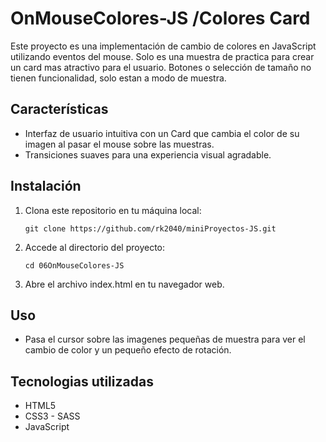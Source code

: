# OnMouseColores-JS /Colores Card

Este proyecto es una implementación de cambio de colores en JavaScript utilizando eventos del mouse. Solo es una muestra de practica para crear un card mas atractivo para el usuario. Botones o selección de tamaño no tienen funcionalidad, solo estan a modo de muestra.

## Características

- Interfaz de usuario intuitiva con un Card que cambia el color de su imagen al pasar el mouse sobre las muestras.
- Transiciones suaves para una experiencia visual agradable.

## Instalación

1. Clona este repositorio en tu máquina local:

   ```shell
   git clone https://github.com/rk2040/miniProyectos-JS.git

2. Accede al directorio del proyecto: 

   ```shell
   cd 06OnMouseColores-JS

3. Abre el archivo index.html en tu navegador web.

## Uso

* Pasa el cursor sobre las imagenes pequeñas de muestra para ver el cambio de color y un pequeño efecto de rotación.

## Tecnologias utilizadas

* HTML5
* CSS3 - SASS
* JavaScript
